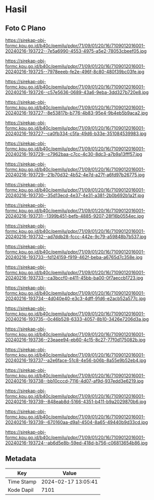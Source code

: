 # Hasil

## Foto C Plano

https://sirekap-obj-formc.kpu.go.id/b40c/pemilu/pdpr/71/09/01/20/16/7109012016001-20240216-193722--7e5a6990-4553-4975-a5e2-78053cbeef05.jpg

https://sirekap-obj-formc.kpu.go.id/b40c/pemilu/pdpr/71/09/01/20/16/7109012016001-20240216-193725--7978eeeb-fe2e-496f-8c80-480f39bc03fe.jpg

https://sirekap-obj-formc.kpu.go.id/b40c/pemilu/pdpr/71/09/01/20/16/7109012016001-20240216-193726--c57e5636-0689-43a6-9eba-3dd327b720e8.jpg

https://sirekap-obj-formc.kpu.go.id/b40c/pemilu/pdpr/71/09/01/20/16/7109012016001-20240216-193727--8e53817b-b776-4b83-95e4-9b4eb5b9aca2.jpg

https://sirekap-obj-formc.kpu.go.id/b40c/pemilu/pdpr/71/09/01/20/16/7109012016001-20240216-193727--ca0fb334-c5fa-49d6-b33e-351084539983.jpg

https://sirekap-obj-formc.kpu.go.id/b40c/pemilu/pdpr/71/09/01/20/16/7109012016001-20240216-193729--c7962baa-c7cc-4c30-8dc3-a7b9a13fff57.jpg

https://sirekap-obj-formc.kpu.go.id/b40c/pemilu/pdpr/71/09/01/20/16/7109012016001-20240216-193729--21b70d32-4b52-4e7d-a27f-a6fd97b26775.jpg

https://sirekap-obj-formc.kpu.go.id/b40c/pemilu/pdpr/71/09/01/20/16/7109012016001-20240216-193730--35d13ecd-4e37-4e31-a381-2b0b692b1a2f.jpg

https://sirekap-obj-formc.kpu.go.id/b40c/pemilu/pdpr/71/09/01/20/16/7109012016001-20240216-193731--1399b451-befb-4885-9207-28f16b0554ec.jpg

https://sirekap-obj-formc.kpu.go.id/b40c/pemilu/pdpr/71/09/01/20/16/7109012016001-20240216-193732--ad7ddb28-fccc-442e-9c79-a59848b7b537.jpg

https://sirekap-obj-formc.kpu.go.id/b40c/pemilu/pdpr/71/09/01/20/16/7109012016001-20240216-193733--fd124159-f919-462f-beba-a6765d7c358e.jpg

https://sirekap-obj-formc.kpu.go.id/b40c/pemilu/pdpr/71/09/01/20/16/7109012016001-20240216-193733--ca3bccf0-e411-45bb-ba00-0f7aeccb1723.jpg

https://sirekap-obj-formc.kpu.go.id/b40c/pemilu/pdpr/71/09/01/20/16/7109012016001-20240216-193734--4d040e40-e3c3-4dff-91d6-e2acb52a577c.jpg

https://sirekap-obj-formc.kpu.go.id/b40c/pemilu/pdpr/71/09/01/20/16/7109012016001-20240216-193735--0c46b528-6333-4057-8b10-3426e7206d3a.jpg

https://sirekap-obj-formc.kpu.go.id/b40c/pemilu/pdpr/71/09/01/20/16/7109012016001-20240216-193736--23eaee94-eb60-4c15-8c27-77f0d175082b.jpg

https://sirekap-obj-formc.kpu.go.id/b40c/pemilu/pdpr/71/09/01/20/16/7109012016001-20240216-193737--a2e6face-51c8-4e56-b06b-8a55e9b52eb4.jpg

https://sirekap-obj-formc.kpu.go.id/b40c/pemilu/pdpr/71/09/01/20/16/7109012016001-20240216-193738--bb10cccd-7116-4d07-af9d-937edd3e6219.jpg

https://sirekap-obj-formc.kpu.go.id/b40c/pemilu/pdpr/71/09/01/20/16/7109012016001-20240216-193739--848eab8d-5166-4351-b411-b9a2029870b6.jpg

https://sirekap-obj-formc.kpu.go.id/b40c/pemilu/pdpr/71/09/01/20/16/7109012016001-20240216-193739--670160aa-d9a1-4504-8a65-49440b9d33cd.jpg

https://sirekap-obj-formc.kpu.go.id/b40c/pemilu/pdpr/71/09/01/20/16/7109012016001-20240216-193724--ab6d5e8b-59ed-418d-b756-c06813654b86.jpg


## Metadata

| Key        | Value               |
| ---------- | ------------------- |
| Time Stamp | 2024-02-17 13:05:41 |
| Kode Dapil | 7101                |



